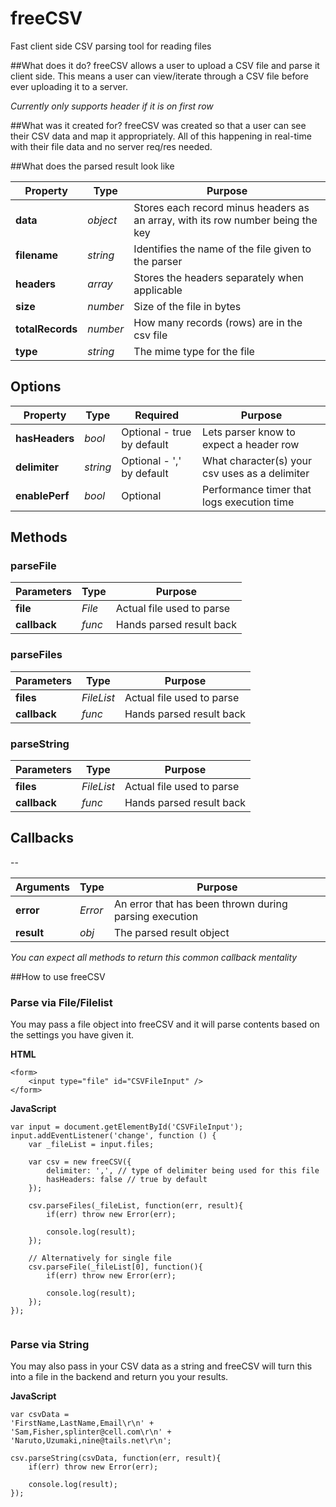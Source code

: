 freeCSV
=======

Fast client side CSV parsing tool for reading files


##What does it do?
freeCSV allows a user to upload a CSV file and parse it client side.  This means a user can view/iterate through a CSV file before ever uploading it to a server.

*Currently only supports header if it is on first row*


##What was it created for?
freeCSV was created so that a user can see their CSV data and map it appropriately.  All of this happening in real-time with their file data and no server req/res needed.




##What does the parsed result look like

| Property | Type | Purpose |
| -------- | ---- | ------- |
| **data** | *object* | Stores each record minus headers as an array, with its row number being the key |
| **filename** | *string* | Identifies the name of the file given to the parser |
| **headers** | *array* | Stores the headers separately when applicable |
| **size** | *number* | Size of the file in bytes |
| **totalRecords** | *number* | How many records (rows) are in the csv file |
| **type** | *string* | The mime type for the file |




## Options

| Property | Type | Required | Purpose |
| -------- | ---- | -------- | -------- |
| **hasHeaders** | *bool* | Optional - true by default | Lets parser know to expect a header row |
| **delimiter** | *string* | Optional - ',' by default | What character(s) your csv uses as a delimiter |
| **enablePerf** | *bool* | Optional | Performance timer that logs execution time |


## Methods

### parseFile
| Parameters | Type | Purpose |
| --------- | ---- | ------- |
| **file** | *File* | Actual file used to parse |
| **callback** | *func* | Hands parsed result back |

### parseFiles
| Parameters | Type | Purpose |
| --------- | ---- | ------- |
| **files** | *FileList* | Actual file used to parse |
| **callback** | *func* | Hands parsed result back |

### parseString
| Parameters | Type | Purpose |
| --------- | ---- | ------- |
| **files** | *FileList* | Actual file used to parse |
| **callback** | *func* | Hands parsed result back |

## Callbacks
--

| Arguments | Type | Purpose |
| --------- | ---- | ------- |
| **error** | *Error* | An error that has been thrown during parsing execution |
| **result** | *obj* | The parsed result object |

*You can expect all methods to return this common callback mentality*

##How to use freeCSV

### Parse via File/Filelist
You may pass a file object into freeCSV and it will parse contents based on the settings you have given it.


**HTML**
```
<form>
	<input type="file" id="CSVFileInput" />
</form>
```

**JavaScript**
```
var input = document.getElementById('CSVFileInput');
input.addEventListener('change', function () {
	var _fileList = input.files;

	var csv = new freeCSV({
		delimiter: ',', // type of delimiter being used for this file
		hasHeaders: false // true by default
	});

	csv.parseFiles(_fileList, function(err, result){
		if(err) throw new Error(err);

		console.log(result);
	});

	// Alternatively for single file
	csv.parseFile(_fileList[0], function(){
		if(err) throw new Error(err);

		console.log(result);
	});
});


```

### Parse via String
You may also pass in your CSV data as a string and freeCSV will turn this into a file in the backend and return you your results.

**JavaScript**
```
var csvData =
'FirstName,LastName,Email\r\n' +
'Sam,Fisher,splinter@cell.com\r\n' +
'Naruto,Uzumaki,nine@tails.net\r\n';

csv.parseString(csvData, function(err, result){
	if(err) throw new Error(err);

	console.log(result);
});

```



